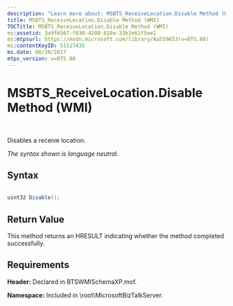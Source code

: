 ```yaml
---
description: "Learn more about: MSBTS_ReceiveLocation.Disable Method (WMI)"
title: MSBTS_ReceiveLocation.Disable Method (WMI)
TOCTitle: MSBTS_ReceiveLocation.Disable Method (WMI)
ms:assetid: 3a9f6567-f830-4208-818e-33b3e61f5ee2
ms:mtpsurl: https://msdn.microsoft.com/library/Aa559653(v=BTS.80)
ms:contentKeyID: 51527435
ms.date: 08/30/2017
mtps_version: v=BTS.80
---
```


# MSBTS\_ReceiveLocation.Disable Method (WMI)

 

Disables a receive location.

*The syntax shown is language neutral.*

## Syntax

```C#
  
uint32 Disable();  
```

## Return Value

This method returns an HRESULT indicating whether the method completed successfully.

## Requirements

**Header:** Declared in BTSWMISchemaXP.mof.

**Namespace:** Included in \\root\\MicrosoftBizTalkServer.

